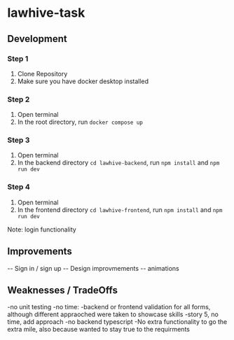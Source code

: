 # lawhive-task

## Development

### Step 1

1. Clone Repository
2. Make sure you have docker desktop installed

### Step 2

1. Open terminal
2. In the root directory, run `docker compose up`

### Step 3

1. Open terminal
2. In the backend directory `cd lawhive-backend`, run `npm install` and `npm run dev`

### Step 4

1. Open terminal
2. In the frontend directory `cd lawhive-frontend`, run `npm install` and `npm run dev`

Note: login functionality

## Improvements

-- Sign in / sign up
-- Design improvmements
-- animations

## Weaknesses / TradeOffs

-no unit testing
-no time:
-backend or frontend validation for all forms, although different appraoched were taken to showcase skills
-story 5, no time, add approach
-no backend typescript
-No extra functionality to go the extra mile, also because wanted to stay true to the requirments

